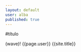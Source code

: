 ```yaml
---
layout: default
user: alba
published: true
---
```



#título

(wave)! {{page.user}} {{site.title}}

